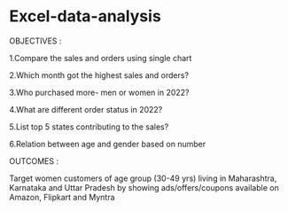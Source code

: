 # Excel-data-analysis

OBJECTIVES :

 1.Compare the sales and orders using single chart

 2.Which month got the highest sales and orders?

 3.Who purchased more- men or women in 2022?

 4.What are different order status in 2022?

 5.List top 5 states contributing to the sales?

 6.Relation between age and gender based on number



OUTCOMES :

Target women customers of age group (30-49 yrs) living in Maharashtra, Karnataka and Uttar Pradesh by showing ads/offers/coupons available on Amazon, Flipkart and Myntra
